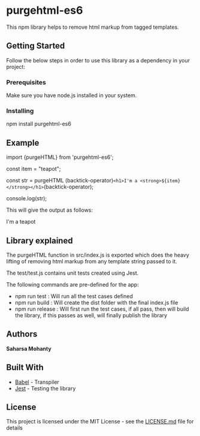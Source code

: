 # purgehtml-es6

This npm library helps to remove html markup from tagged templates.

## Getting Started

Follow the below steps in order to use this library as a dependency in your project:

### Prerequisites

Make sure you have node.js installed in your system.

### Installing

npm install purgehtml-es6

## Example

import {purgeHTML} from 'purgehtml-es6';

const item = "teapot";

const str = purgeHTML (backtick-operator)`<h1>I'm a <strong>${item}</strong></h1>`(backtick-operator);

console.log(str);



This will give the output as follows:

I'm a teapot

## Library explained

The purgeHTML function in src/index.js is exported which does the heavy lifting of removing html markup from any template string passed to it.

The test/test.js contains unit tests created using Jest.

The following commands are pre-defined for the app:
* npm run test : Will run all the test cases defined
* npm run build : Will create the dist folder with the final index.js file
* npm run release : Will first run the test cases, if all pass, then will build the library, if this passes as well, will finally publish the library

## Authors

**Saharsa Mohanty**

## Built With

* [Babel](https://babeljs.io/) - Transpiler
* [Jest](https://jestjs.io/) - Testing the library

## License

This project is licensed under the MIT License - see the [LICENSE.md](LICENSE.md) file for details
